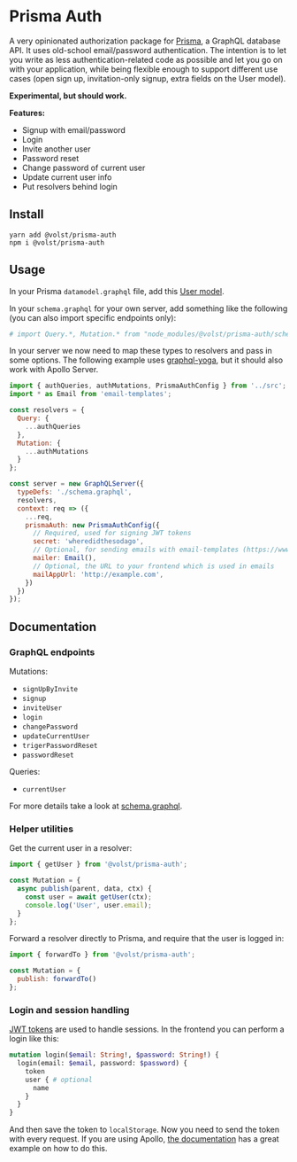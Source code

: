 # Prisma Auth

A very opinionated authorization package for [Prisma](https://www.prisma.io/), a GraphQL database API. It uses old-school email/password authentication. The intention is to let you write as less authentication-related code as possible and let you go on with your application, while being flexible enough to support different use cases (open sign up, invitation-only signup, extra fields on the User model).

**Experimental, but should work.**

**Features:**

* Signup with email/password
* Login
* Invite another user
* Password reset
* Change password of current user
* Update current user info
* Put resolvers behind login

## Install

```
yarn add @volst/prisma-auth
npm i @volst/prisma-auth
```

## Usage

In your Prisma `datamodel.graphql` file, add this [User model](./example/datamodel.graphql).

In your `schema.graphql` for your own server, add something like the following (you can also import specific endpoints only):

```graphql
# import Query.*, Mutation.* from "node_modules/@volst/prisma-auth/schema.graphql"
```

In your server we now need to map these types to resolvers and pass in some options. The following example uses [graphql-yoga](https://github.com/graphcool/graphql-yoga/), but it should also work with Apollo Server.

```js
import { authQueries, authMutations, PrismaAuthConfig } from '../src';
import * as Email from 'email-templates';

const resolvers = {
  Query: {
    ...authQueries
  },
  Mutation: {
    ...authMutations
  }
};

const server = new GraphQLServer({
  typeDefs: './schema.graphql',
  resolvers,
  context: req => ({
    ...req,
    prismaAuth: new PrismaAuthConfig({
      // Required, used for signing JWT tokens
      secret: 'wheredidthesodago',
      // Optional, for sending emails with email-templates (https://www.npmjs.com/package/email-templates)
      mailer: Email(),
      // Optional, the URL to your frontend which is used in emails
      mailAppUrl: 'http://example.com',
    })
  })
});
```

## Documentation

### GraphQL endpoints

Mutations:

- `signUpByInvite`
- `signup`
- `inviteUser`
- `login`
- `changePassword`
- `updateCurrentUser`
- `trigerPasswordReset`
- `passwordReset`

Queries:

- `currentUser`

For more details take a look at [schema.graphql](./schema.graphql).

### Helper utilities

Get the current user in a resolver:

```js
import { getUser } from '@volst/prisma-auth';

const Mutation = {
  async publish(parent, data, ctx) {
    const user = await getUser(ctx);
    console.log('User', user.email);
  }
};
```

Forward a resolver directly to Prisma, and require that the user is logged in:

```js
import { forwardTo } from '@volst/prisma-auth';

const Mutation = {
  publish: forwardTo()
};
```

### Login and session handling

[JWT tokens](https://jwt.io/) are used to handle sessions. In the frontend you can perform a login like this:

```graphql
mutation login($email: String!, $password: String!) {
  login(email: $email, password: $password) {
    token
    user { # optional
      name
    }
  }
}
```

And then save the token to `localStorage`. Now you need to send the token with every request. If you are using Apollo, [the documentation](https://www.apollographql.com/docs/react/recipes/authentication.html#Header) has a great example on how to do this.
